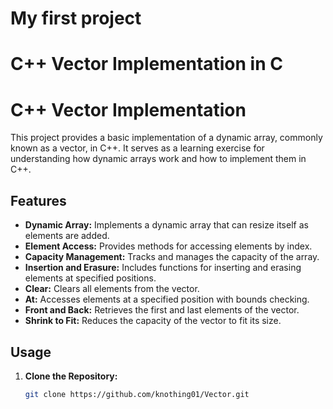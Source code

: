 # My first project
# C++ Vector Implementation in C

# C++ Vector Implementation

This project provides a basic implementation of a dynamic array, commonly known as a vector, in C++. It serves as a learning exercise for understanding how dynamic arrays work and how to implement them in C++.

## Features

- **Dynamic Array:** Implements a dynamic array that can resize itself as elements are added.
- **Element Access:** Provides methods for accessing elements by index.
- **Capacity Management:** Tracks and manages the capacity of the array.
- **Insertion and Erasure:** Includes functions for inserting and erasing elements at specified positions.
- **Clear:** Clears all elements from the vector.
- **At:** Accesses elements at a specified position with bounds checking.
- **Front and Back:** Retrieves the first and last elements of the vector.
- **Shrink to Fit:** Reduces the capacity of the vector to fit its size.

## Usage

1. **Clone the Repository:**
   ```bash
   git clone https://github.com/knothing01/Vector.git
